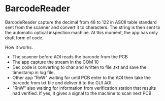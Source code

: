 # BarcodeReader
BarcodeReader capture the decimal from 48 to 122 in ASCII table standard sent from the scanner and convert it to characters. The string is then sent to the automatic optical inspection machine. At this moment, the app has only draft form of code.

How it works.
- The scanner before AOI reads the barcode from the PCB
- The app capture the stream in the COM 10
- Dec code is converting to char and written to file .txt and save the timestamp in log file.
- Other app "RnW" waiting for until PCB enter to the AOI then take the barcode from txt file and deliver it to the GUI AOI.
- "RnW" also waiting for information from verification station that results had verified. If yes, it gives a signal to the machine to scan next PCB.
